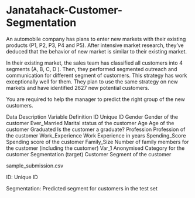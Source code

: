 # Janatahack-Customer-Segmentation
An automobile company has plans to enter new markets with their existing products (P1, P2, P3, P4 and P5). After intensive market research, they’ve deduced that the behavior of new market is similar to their existing market. 

In their existing market, the sales team has classified all customers into 4 segments (A, B, C, D ). Then, they performed segmented outreach and communication for different segment of customers. This strategy has work exceptionally well for them. They plan to use the same strategy on new markets and have identified 2627 new potential customers. 

You are required to help the manager to predict the right group of the new customers.



Data Description 
Variable	Definition
ID	Unique ID
Gender	Gender of the customer
Ever_Married	Marital status of the customer
Age	Age of the customer
Graduated	Is the customer a graduate?
Profession	Profession of the customer
Work_Experience	Work Experience in years
Spending_Score	Spending score of the customer
Family_Size	Number of family members for the customer (including the customer)
Var_1	Anonymised Category for the customer
Segmentation	(target) Customer Segment of the customer

sample_submission.csv

ID: Unique ID

Segmentation: Predicted segment for customers in the test set

